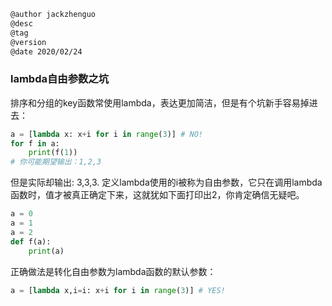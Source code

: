
```markdown
@author jackzhenguo
@desc
@tag
@version 
@date 2020/02/24
```

### lambda自由参数之坑
排序和分组的key函数常使用lambda，表达更加简洁，但是有个坑新手容易掉进去：
```python
a = [lambda x: x+i for i in range(3)] # NO!
for f in a:
    print(f(1))
# 你可能期望输出：1,2,3
```

但是实际却输出: 3,3,3. 定义lambda使用的i被称为自由参数，它只在调用lambda函数时，值才被真正确定下来，这就犹如下面打印出2，你肯定确信无疑吧。

```python 
a = 0
a = 1
a = 2
def f(a):
    print(a)
```

正确做法是转化自由参数为lambda函数的默认参数：
```python
a = [lambda x,i=i: x+i for i in range(3)] # YES!    
```